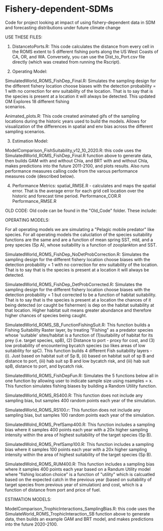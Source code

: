 # Fishery-dependent-SDMs
Code for project looking at impact of using fishery-dependent data in SDM and forecasting distributions under future climate change

USE THESE FILES: 
1. DistancetoPorts.R: This code calculates the distance from every cell in the ROMS extent to 5 different fishing ports along the US West Coasts of CA, OR, and WA. Conversely, you can use the Dist_to_Port.csv file directly (which was created from running the Rscript).

2. Operating Model:

  SimulatedWorld_ROMS_FishDep_Final.R: Simulates the sampling design for the different fishery location choose biases with the detection probability = 1 with no correction for   env suitability of the location. That is to say that is the species is present at a location it will always be detected. This updated OM Explores 18 different fishing      
  scenarios. 

  Animated_plots.R: This code created animated gifs of the sampling locations during the historic years used to build the models. Allows for visualization of the differences in   spatial and env bias across the different sampling scenarios. 

3. Estimation Model:

  ModelComparison_FishSuitability_v12_10_2020.R: this code uses the SimulatedWorld_ROMS_FishDep_Final.R function above to generate data, then builds GAM with and without Chla,   and BRT with and without Chla, makes predictions into the future 2011-2100, and plots results. Also runs performance measures calling code from the varous performance  
  measures code (described below). 

4. Performance Metrics: 
  spatial_RMSE.R - calculates and maps the spatial error. That is the average error for each grid cell location over the historic and forecast time period. 
  Performance_COR.R
  Performance_RMSE.R


OLD CODE: Old code can be found in the "Old_Code" folder. These include: 

OPERATING MODELS:

For all operating models we are simulating a "Pelagic mobile predator" like species. For all operating models the caluclation of the species suitability functions are the same and are a function of mean spring SST, mld, and a prey species (Sp A), whose suitability is a function of zooplankton and SST. 

SimulatedWorld_ROMS_FishDep_NoDetProbCorrection.R: Simulates the sampling design for the different fishery location choose biases with the detection probability = 1 with no correction for env suitability of the location. That is to say that is the species is present at a location it will always be detected.

SimulatedWorld_ROMS_FishDep_DetProbCorrected.R: Simulates the sampling design for the different fishery location choose biases with the detection probability = 1 but corrected to be a function of habitat suitability. That is to say that is the species is present at a location the chances of it being detected (or caught be fishermen) is dep on the habitat suitability at that location. Higher habitat suit means greater abundance and therefore higher chances of species being caught. 

SimulatedWorld_ROMS_SB_FunctionFishingSuit.R: This function builds a Fishing Suitability Raster layer, by treating "Fishing" as a predator species whose 'suitable' sites/habitat is a function of (1)suitability of habitat for its prey (i.e. target species, spB), (2) Distance to port - proxy for cost, and (3) low probability of encountering bycatch species (so likes areas of low suitability for spC). This function builds 4 different Fish suitability layers - (i). Just based on habitat suit of Sp B, (ii) based on habitat suit of sp B and distance to port, (iii) hab suit sp B and low bycatch risk, and (iii) hab suit spB, distance to port, and bycatch risk. 

SimulatedWorld_ROMS_FishDepFun.R: Simulates the 5 functions below all in one function by allowing user to indicate sample size using nsamples = x. This function simulates fishing biases by building a Random Utility function. 

SimulatedWorld_ROMS_RS400.R: This function does not include any sampling bias, but samples 400 random points each year of the simulation.

SimulatedWorld_ROMS_RS100.r: This function does not include any sampling bias, but samples 100 random points each year of the simulation.

SimulatedWolrd_ROMS_PrefSamp400.R: This function includes a sampling bias where it samples 400 points each year with a 20x higher sampling intensity within the area of highest suitability of the target species (Sp B). 

SimulatedWolrd_ROMS_PrefSamp100.R: This function includes a sampling bias where it samples 100 points each year with a 20x higher sampling intensity within the area of highest suitability of the target species (Sp B). 

SimulatedWolrd_ROMS_RUM400.R: This function includes a sampling bias where it samples 400 points each year based on a Randum Utility model where "fishing location choice" is a function of "utility" which is calcuatled based on the expected catch in the previous year (based on suitability of target species from previous year of simulation) and cost, which is a function of distance from port and price of fuel. 

ESTIMATION MODELS:

ModelComparison_TrophicInteractions_SamplingBias.R: this code uses the SimulateWorld_ROMS_TrophicInteraction_SB function above to generate data, then builds an example GAM and BRT model, and makes predictions into the future 2020-2100. 


